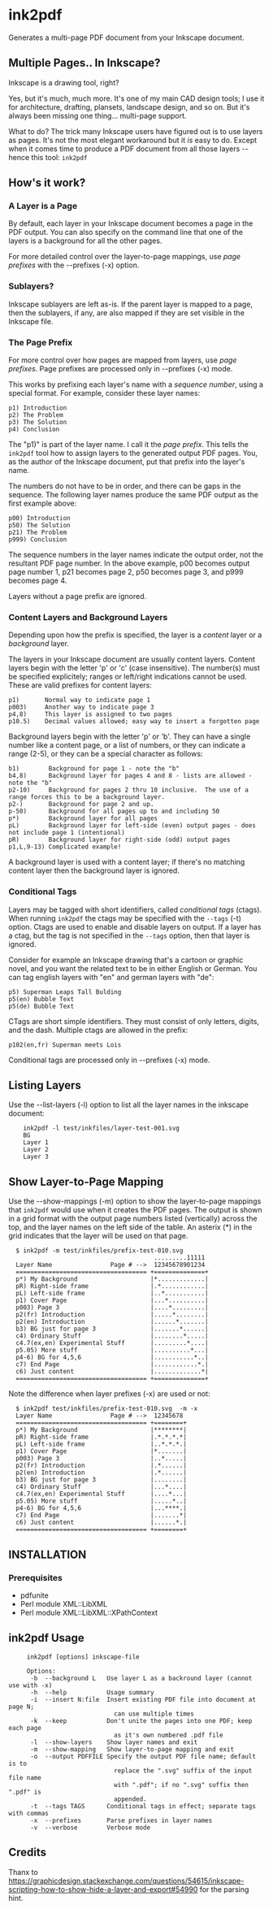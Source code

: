 # ink2pdf
Generates a multi-page PDF document from your Inkscape document.

## Multiple Pages.. In Inkscape?

Inkscape is a drawing tool, right?

Yes, but it's much, much more.  It's one of my main CAD design tools;
I use it for architecture, drafting, plansets, landscape design, and
so on.  But it's always been missing one thing... multi-page support.

What to do? The trick many Inkscape users have figured out is to 
use layers as pages.  It's not the most elegant workaround but
it *is* easy to do.  Except when it comes time to produce
a PDF document from all those layers -- hence this tool: `ink2pdf`

## How's it work?

### A Layer is a Page

By default, each layer in your Inkscape document becomes a page
in the PDF output.  You can also specify on the command line that
one of the layers is a background for all the other pages. 

For more detailed control over the layer-to-page mappings,
use *page prefixes* with the --prefixes (-x) option.

### Sublayers?

Inkscape sublayers are left as-is.  If the parent layer is mapped
to a page, then the sublayers, if any, are also mapped if they are
set visible in the Inkscape file.

### The Page Prefix

For more control over how pages are mapped from layers, use *page prefixes*.
Page prefixes are processed only in --prefixes (-x) mode.

This works by prefixing each layer's name with a *sequence number*, using a special format.
For example, consider these layer names:

    p1) Introduction
    p2) The Problem
    p3) The Solution
    p4) Conclusion

The "p1)" is part of the layer name.  I call it the *page prefix*.
This tells the `ink2pdf` tool how to assign layers to the generated output PDF pages.
You, as the author of the Inkscape document, put that prefix into the layer's name.

The numbers do not have to be in order, and there can be gaps in the sequence.
The following layer names produce the same PDF output as the first example above:

    p00) Introduction
    p50) The Solution
    p21) The Problem
    p999) Conclusion

The sequence numbers in the layer names indicate the output order, 
not the resultant PDF page number. 
In the above example, p00 becomes output page number 1, p21 becomes page 2,
p50 becomes page 3, and p999 becomes page 4.

Layers without a page prefix are ignored.

### Content Layers and Background Layers

Depending upon how the prefix is specified, the layer is a *content* layer 
or a *background* layer.

The layers in your Inkscape document are usually content layers.
Content layers begin with the letter 'p' or 'c' (case insensitive).
The number(s) must be specified explicitely; ranges or left/right
indications cannot be used.  These are valid prefixes for content layers:

    p1)       Normal way to indicate page 1
    p003)     Another way to indicate page 3
    p4,8)     This layer is assigned to two pages
    p10.5)    Decimal values allowed; easy way to insert a forgotten page

Background layers begin with the letter 'p' or 'b'.
They can have a single number like a content page, or a list of numbers,
or they can indicate a range (2-5), or they can be a special character as
follows:

    b1)        Background for page 1 - note the "b"
    b4,8)      Background layer for pages 4 and 8 - lists are allowed - note the "b"
    p2-10)     Background for pages 2 thru 10 inclusive.  The use of a range forces this to be a background layer.
    p2-)       Background for page 2 and up.
    p-50)      Background for all pages up to and including 50
    p*)        Background layer for all pages
    pL)        Background layer for left-side (even) output pages - does not include page 1 (intentional)
    pR)        Background layer for right-side (odd) output pages
    p1,L,9-13) Complicated example!
    
A background layer is used with a content layer; if there's no matching
content layer then the background layer is ignored.

### Conditional Tags

Layers may be tagged with short identifiers, called *conditional tags* (ctags).
When running `ink2pdf` the ctags may be specified with the `--tags` (-t) option.
Ctags are used to enable and disable layers on output.  If a layer has a ctag,
but the tag is not specified in the `--tags` option, then that layer is ignored.

Consider for example an Inkscape drawing that's a cartoon or graphic novel, 
and you want the related text to be in either English or German.
You can tag english layers with "en" and german layers with "de":

    p5) Superman Leaps Tall Bulding
    p5(en) Bubble Text
    p5(de) Bubble Text

CTags are short simple identifiers.  They must consist of only letters, digits, and the dash.
Multiple ctags are allowed in the prefix:

    p102(en,fr) Superman meets Lois

Conditional tags are processed only in --prefixes (-x) mode.

## Listing Layers

Use the --list-layers (-l) option to list all the layer names in the inkscape document:
```
    ink2pdf -l test/inkfiles/layer-test-001.svg 
    BG
    Layer 1
    Layer 2
    Layer 3

```

## Show Layer-to-Page Mapping

Use the --show-mappings (-m) option to show the layer-to-page mappings
that `ink2pdf` would use when it creates the PDF pages.  The output
is shown in a grid format with the output page numbers listed (vertically)
across the top, and the layer names on the left side of the table.
An asterix (*) in the grid indicates that the layer will be used
on that page.
```
  $ ink2pdf -m test/inkfiles/prefix-test-010.svg
                                        .........11111
  Layer Name                Page # -->  12345678901234
  ==================================== +==============+
  p*) My Background                    |*.............|
  pR) Right-side frame                 |.*............|
  pL) Left-side frame                  |..*...........|
  p1) Cover Page                       |...*..........|
  p003) Page 3                         |....*.........|
  p2(fr) Introduction                  |.....*........|
  p2(en) Introduction                  |......*.......|
  b3) BG just for page 3               |.......*......|
  c4) Ordinary Stuff                   |........*.....|
  c4.7(ex,en) Experimental Stuff       |.........*....|
  p5.05) More stuff                    |..........*...|
  p4-6) BG for 4,5,6                   |...........*..|
  c7) End Page                         |............*.|
  c6) Just content                     |.............*|
  ==================================== +==============+
```
Note the difference when layer prefixes (-x) are used or not:
```
  $ ink2pdf test/inkfiles/prefix-test-010.svg  -m -x
  Layer Name                Page # -->  12345678
  ==================================== +========+
  p*) My Background                    |********|
  pR) Right-side frame                 |.*.*.*.*|
  pL) Left-side frame                  |..*.*.*.|
  p1) Cover Page                       |*.......|
  p003) Page 3                         |..*.....|
  p2(fr) Introduction                  |.*......|
  p2(en) Introduction                  |.*......|
  b3) BG just for page 3               |........|
  c4) Ordinary Stuff                   |...*....|
  c4.7(ex,en) Experimental Stuff       |....*...|
  p5.05) More stuff                    |.....*..|
  p4-6) BG for 4,5,6                   |...****.|
  c7) End Page                         |.......*|
  c6) Just content                     |......*.|
  ==================================== +========+

```


## INSTALLATION

### Prerequisites

* pdfunite
* Perl module XML::LibXML
* Perl module XML::LibXML::XPathContext

## ink2pdf Usage
```
     ink2pdf [options] inkscape-file

     Options:
      -b  --background L   Use layer L as a backround layer (cannot use with -x)
      -h  --help           Usage summary
      -i  --insert N:file  Insert existing PDF file into document at page N; 
                             can use multiple times
      -k  --keep           Don't unite the pages into one PDF; keep each page 
                             as it's own numbered .pdf file
      -l  --show-layers    Show layer names and exit
      -m  --show-mapping   Show layer-to-page mapping and exit
      -o  --output PDFFILE Specify the output PDF file name; default is to 
                             replace the ".svg" suffix of the input file name 
                             with ".pdf"; if no ".svg" suffix then ".pdf" is 
                             appended.
      -t  --tags TAGS      Conditional tags in effect; separate tags with commas
      -x  --prefixes       Parse prefixes in layer names
      -v  --verbose        Verbose mode
```

## Credits

Thanx to https://graphicdesign.stackexchange.com/questions/54615/inkscape-scripting-how-to-show-hide-a-layer-and-export#54990 for the parsing hint.
